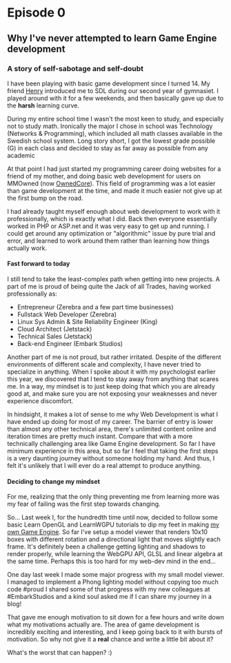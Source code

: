 # Episode 0

## Why I've never attempted to learn Game Engine development
### A story of self-sabotage and self-doubt

I have been playing with basic game development since I turned 14. My friend [Henry](https://github.com/karlek) introduced me to SDL during our second year of gymnasiet. I played around with it for a few weekends, and then basically gave up due to the
**harsh** learning curve.

During my entire school time I wasn't the most keen to study, and especially not to study math. Ironically the major I chose in school was Technology (Networks & Programming), which included all math classes available in the Swedish school system. Long story short, I got the lowest grade possible (G) in each class and decided to stay as far away as possible from any academic

At that point I had just started my programming career doing websites for a friend of my mother, and doing basic web development for users on MMOwned (now [OwnedCore](https://ownedcore.com)). This field of programming was a lot easier than game development at the time, and made it much easier not give up at the first bump on the road.

I had already taught myself enough about web development to work with it professionally, which is exactly what I did. Back then everyone essentially worked in PHP or ASP.net and it was very easy to get up and running. I could get around any optimization or "algorithmic" issue by pure trial and error, and learned to work around them rather than learning how things actually work.

#### Fast forward to today
I still tend to take the least-complex path when getting into new projects. A part of me is proud of being quite the Jack of all Trades, having worked professionally as:
* Entrepreneur (Zerebra and a few part time businesses)
* Fullstack Web Developer (Zerebra)
* Linux Sys Admin & Site Reliability Engineer (King)
* Cloud Architect (Jetstack)
* Technical Sales (Jetstack)
* Back-end Engineer (Embark Studios)

Another part of me is not proud, but rather irritated. Despite of the different environments of different scale and complexity, I have never tried to specialize in anything.
When I spoke about it with my psychologist earlier this year, we discovered that I tend to stay away from anything that scares me. In a way, my mindset is to just keep doing that which you are already good at, and make sure you are not exposing your weaknesses and never experience discomfort.

In hindsight, it makes a lot of sense to me why Web Development is what I have ended up doing for most of my career. The barrier of entry is lower than almost any other technical area, there's unlimited content online and  iteration times are pretty much instant.
Compare that with a more technically challenging area like Game Engine development. So far I have minimum experience in this area, but so far I feel that taking the first steps is a very daunting journey without someone holding my hand. And thus, I felt it's unlikely that I will ever do a real attempt to produce anything.

#### Deciding to change my mindset
For me, realizing that the only thing preventing me from learning more was my fear of failing was the first step towards changing.

So... Last week I, for the hundredth time until now, decided to follow some basic Learn OpenGL and LearnWGPU tutorials to dip my feet in making [my own Game Engine](https://github.com/bittermandel/bitter-engine). So far I've setup a model viewer that renders 10x10 boxes with different rotation and a directional light that moves slightly each frame. It's definitely been a challenge getting lighting and shadows to render properly, while learning the WebGPU API, GLSL and linear algebra at the same time. Perhaps this is too hard for my web-dev mind in the end...

One day last week I made some major progress with my small model viewer. I managed to implement a Phong lighting model without copying too much code #proud 
I shared some of that progress with my new colleagues at #EmbarkStudios and a kind soul asked me if I can share my journey in a blog!

That gave me enough motivation to sit down for a few hours and write down what my motivations actually are. The area of game development is incredibly exciting and interesting, and I keep going back to it with bursts of motivation. So why not give it a **real** chance and write a little bit about it?

What's the worst that can happen? :)










